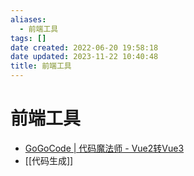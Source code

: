 ```yaml
---
aliases:
  - 前端工具
tags: []
date created: 2022-06-20 19:58:18
date updated: 2023-11-22 10:40:48
title: 前端工具
---
```


# 前端工具

- [GoGoCode | 代码魔法师 - Vue2转Vue3](https://gogocode.io/zh)
- [[代码生成]]
